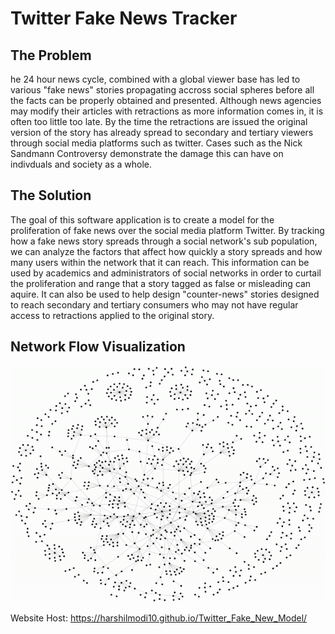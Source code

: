 # Twitter Fake News Tracker 

## The Problem
he 24 hour news cycle, combined with a global viewer base has led to various "fake news" stories propagating accross social spheres before all the facts can be properly obtained and presented. Although news agencies may modify their articles with retractions as more information comes in, it is often too little too late. By the time the retractions are issued the original version of the story has already spread to secondary and tertiary viewers through social media platforms such as twitter. Cases such as the Nick Sandmann Controversy demonstrate the damage this can have on indivduals and society as a whole.

## The Solution
The goal of this software application is to create a model for the proliferation of fake news over the social media platform Twitter. By tracking how a fake news story spreads through a social network's sub population, we can analyze the factors that affect how quickly a story spreads and how many users within the network that it can reach. This information can be used by academics and administrators of social networks in order to curtail the proliferation and range that a story tagged as false or misleading can aquire. It can also be used to help design "counter-news" stories designed to reach secondary and tertiary consumers who may not have regular access to retractions applied to the original story.

## Network Flow Visualization
![](https://github.com/HarshilModi10/Twitter_Fake_New_Model/blob/master/generate_graph/ezgif.com-video-to-gif.gif)

Website Host: https://harshilmodi10.github.io/Twitter_Fake_New_Model/
